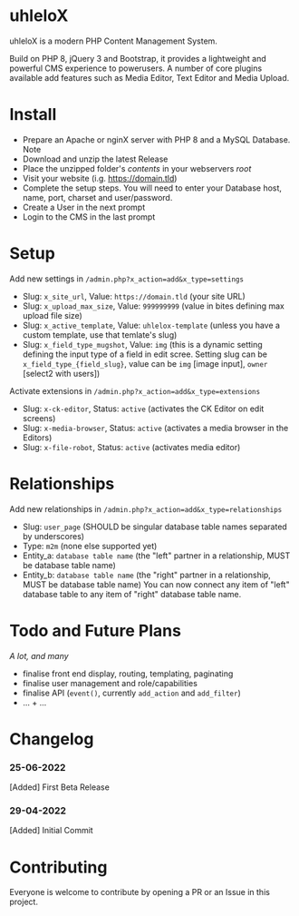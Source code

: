 # uhleloX

uhleloX is a modern PHP Content Management System.

Build on PHP 8, jQuery 3 and Bootstrap, it provides a lightweight and powerful CMS experience to powerusers.
A number of core plugins available add features such as Media Editor, Text Editor and Media Upload.

# Install
- Prepare an Apache or nginX server with PHP 8 and a MySQL Database. Note
- Download and unzip the latest Release
- Place the unzipped folder's *contents* in your webservers *root*
- Visit your website (i.g. https://domain.tld)
- Complete the setup steps. You will need to enter your Database host, name, port, charset and user/password.
- Create a User in the next prompt
- Login to the CMS in the last prompt

# Setup
Add new settings in `/admin.php?x_action=add&x_type=settings`
- Slug: `x_site_url`, Value: `https://domain.tld` (your site URL)
- Slug: `x_upload_max_size`, Value: `999999999` (value in bites defining max upload file size)
- Slug: `x_active_template`, Value: `uhlelox-template` (unless you have a custom template, use that temlate's slug)
- Slug: `x_field_type_mugshot`, Value: `img` (this is a dynamic setting defining the input type of a field in edit scree. Setting slug can be `x_field_type_{field_slug}`, value can be `img` [image input], `owner` [select2 with users])

Activate extensions in `/admin.php?x_action=add&x_type=extensions`
- Slug: `x-ck-editor`, Status: `active` (activates the CK Editor on edit screens)
- Slug: `x-media-browser`, Status: `active` (activates a media browser in the Editors)
- Slug: `x-file-robot`, Status: `active` (activates media editor)

# Relationships
Add new relationships in `/admin.php?x_action=add&x_type=relationships`
- Slug: `user_page` (SHOULD be singular database table names separated by underscores)
- Type: `m2m` (none else supported yet)
- Entity_a: `database table name` (the "left" partner in a relationship, MUST be database table name)
- Entity_b: `database table name` (the "right" partner in a relationship, MUST be database table name)
You can now connect any item of "left" database table to any item of "right" database table name.

# Todo and Future Plans
*A lot, and many*
- finalise front end display, routing, templating, paginating
- finalise user management and role/capabilities
- finalise API (`event()`, currently `add_action` and `add_filter`)
- ... + ...

# Changelog

### 25-06-2022
[Added] First Beta Release

### 29-04-2022 
[Added] Initial Commit

# Contributing 

Everyone is welcome to contribute by opening a PR or an Issue in this project.
